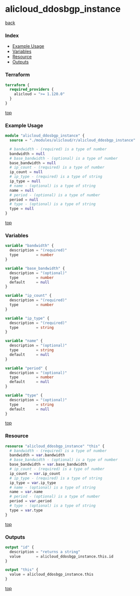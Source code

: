 # alicloud_ddosbgp_instance

[back](../alicloud.md)

### Index

- [Example Usage](#example-usage)
- [Variables](#variables)
- [Resource](#resource)
- [Outputs](#outputs)

### Terraform

```terraform
terraform {
  required_providers {
    alicloud = ">= 1.120.0"
  }
}
```

[top](#index)

### Example Usage

```terraform
module "alicloud_ddosbgp_instance" {
  source = "./modules/alicloud/r/alicloud_ddosbgp_instance"

  # bandwidth - (required) is a type of number
  bandwidth = null
  # base_bandwidth - (optional) is a type of number
  base_bandwidth = null
  # ip_count - (required) is a type of number
  ip_count = null
  # ip_type - (required) is a type of string
  ip_type = null
  # name - (optional) is a type of string
  name = null
  # period - (optional) is a type of number
  period = null
  # type - (optional) is a type of string
  type = null
}
```

[top](#index)

### Variables

```terraform
variable "bandwidth" {
  description = "(required)"
  type        = number
}

variable "base_bandwidth" {
  description = "(optional)"
  type        = number
  default     = null
}

variable "ip_count" {
  description = "(required)"
  type        = number
}

variable "ip_type" {
  description = "(required)"
  type        = string
}

variable "name" {
  description = "(optional)"
  type        = string
  default     = null
}

variable "period" {
  description = "(optional)"
  type        = number
  default     = null
}

variable "type" {
  description = "(optional)"
  type        = string
  default     = null
}
```

[top](#index)

### Resource

```terraform
resource "alicloud_ddosbgp_instance" "this" {
  # bandwidth - (required) is a type of number
  bandwidth = var.bandwidth
  # base_bandwidth - (optional) is a type of number
  base_bandwidth = var.base_bandwidth
  # ip_count - (required) is a type of number
  ip_count = var.ip_count
  # ip_type - (required) is a type of string
  ip_type = var.ip_type
  # name - (optional) is a type of string
  name = var.name
  # period - (optional) is a type of number
  period = var.period
  # type - (optional) is a type of string
  type = var.type
}
```

[top](#index)

### Outputs

```terraform
output "id" {
  description = "returns a string"
  value       = alicloud_ddosbgp_instance.this.id
}

output "this" {
  value = alicloud_ddosbgp_instance.this
}
```

[top](#index)